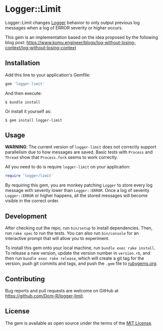 # Logger::Limit

Logger::Limit changes [Logger](https://github.com/ruby/logger) behavior to only output previous log messages when a log of ERROR severity or higher occurs.

This gem is an implementation based on the idea proposed by the following blog post: https://www.komu.engineer/blogs/log-without-losing-context/log-without-losing-context

## Installation

Add this line to your application's Gemfile:

```ruby
gem 'logger-limit'
```

And then execute:

    $ bundle install

Or install it yourself as:

    $ gem install logger-limit

## Usage

**WARNING**: The current version of `logger-limit` does not correctly support parallelism due to how messages are saved. Basic tests with `Process` and `Thread` show that `Process.fork` seems to work correctly.

All you need to do is require `logger-limit` on your application:

```ruby
require 'logger/limit'
```

By requiring this gem, you are monkey patching `Logger` to store every log message with severity lower than `Logger::ERROR`. Once a log of severity `Logger::ERROR` or higher happens, all the stored messages will become visible in the correct order.

## Development

After checking out the repo, run `bin/setup` to install dependencies. Then, run `rake spec` to run the tests. You can also run `bin/console` for an interactive prompt that will allow you to experiment.

To install this gem onto your local machine, run `bundle exec rake install`. To release a new version, update the version number in `version.rb`, and then run `bundle exec rake release`, which will create a git tag for the version, push git commits and tags, and push the `.gem` file to [rubygems.org](https://rubygems.org).

## Contributing

Bug reports and pull requests are welcome on GitHub at https://github.com/Dom-R/logger-limit.


## License

The gem is available as open source under the terms of the [MIT License](https://opensource.org/licenses/MIT).
